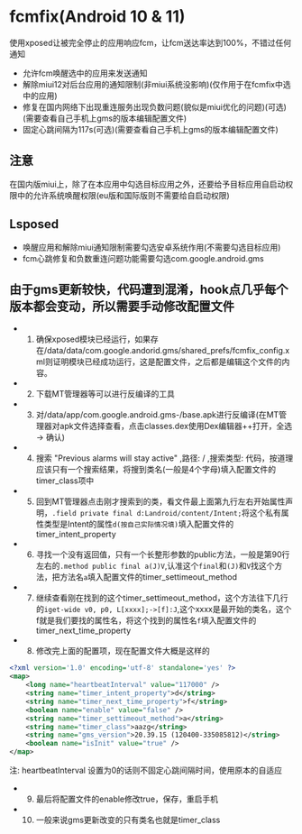# fcmfix(Android 10 & 11)

使用xposed让被完全停止的应用响应fcm，让fcm送达率达到100%，不错过任何通知  

- 允许fcm唤醒选中的应用来发送通知
- 解除miui12对后台应用的通知限制(非miui系统没影响)(仅作用于在fcmfix中选中的应用)
- 修复在国内网络下出现重连服务出现负数问题(貌似是miui优化的问题)(可选)(需要查看自己手机上gms的版本编辑配置文件)
- 固定心跳间隔为117s(可选)(需要查看自己手机上gms的版本编辑配置文件)

## 注意
在国内版miui上，除了在本应用中勾选目标应用之外，还要给予目标应用自启动权限中的允许系统唤醒权限(eu版和国际版则不需要给自启动权限)  

## Lsposed
- 唤醒应用和解除miui通知限制需要勾选安卓系统作用(不需要勾选目标应用)
- fcm心跳修复和负数重连问题功能需要勾选com.google.android.gms

## 由于gms更新较快，代码遭到混淆，hook点几乎每个版本都会变动，所以需要手动修改配置文件  
- 1. 确保xposed模块已经运行，如果存在/data/data/com.google.andorid.gms/shared_prefs/fcmfix_config.xml则证明模块已经成功运行，这是配置文件，之后都是编辑这个文件的内容。
- 2. 下载MT管理器等可以进行反编译的工具
- 3. 对/data/app/com.google.android.gms-/base.apk进行反编译(在MT管理器对apk文件选择查看，点击classes.dex使用Dex编辑器++打开，全选 -> 确认)
- 4. 搜索 "Previous alarms will stay active" ,路径: / ,搜索类型: 代码，按道理应该只有一个搜索结果，将搜到类名(一般是4个字母)填入配置文件的timer_class项中
- 5. 回到MT管理器点击刚才搜索到的类，看文件最上面第九行左右开始属性声明，`.field private final d:Landroid/content/Intent;`将这个私有属性类型是Intent的属性`d(按自己实际情况填)`填入配置文件的timer_intent_property
- 6. 寻找一个没有返回值，只有一个长整形参数的public方法，一般是第90行左右的`.method public final a(J)V`,认准这个`final`和`(J)`和`V`找这个方法，把方法名`a`填入配置文件的timer_settimeout_method
- 7. 继续查看刚在找到的这个timer_settimeout_method，这个方法往下几行的`iget-wide v0, p0, L[xxxx];->[f]:J`,这个xxxx是最开始的类名，这个f就是我们要找的属性名，将这个找到的属性名`f`填入配置文件的timer_next_time_property
- 8. 修改完上面的配置项，现在配置文件大概是这样的
```xml
<?xml version='1.0' encoding='utf-8' standalone='yes' ?>
<map>
    <long name="heartbeatInterval" value="117000" />
    <string name="timer_intent_property">d</string>
    <string name="timer_next_time_property">f</string>
    <boolean name="enable" value="false" />
    <string name="timer_settimeout_method">a</string>
    <string name="timer_class">aazg</string>
    <string name="gms_version">20.39.15 (120400-335085812)</string>
    <boolean name="isInit" value="true" />
</map>

```
注: heartbeatInterval 设置为0的话则不固定心跳间隔时间，使用原本的自适应

- 9. 最后将配置文件的enable修改true，保存，重启手机

- 10. 一般来说gms更新改变的只有类名也就是timer_class

